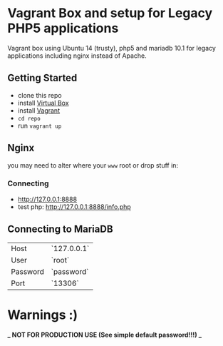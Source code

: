 # Vagrant Box and setup for Legacy PHP5 applications

Vagrant box using Ubuntu 14 (trusty), php5 and mariadb 10.1 for legacy applications including nginx instead of Apache.

## Getting Started

- clone this repo
- install [Virtual Box](https://www.virtualbox.org)
- install [Vagrant](https://www.vagrantup.com/downloads.html)
- `cd repo`
- run `vagrant up`

## Nginx

you may need to alter where your `www` root or drop stuff in:

### Connecting

- http://127.0.0.1:8888
- test php: http://127.0.0.1:8888/info.php

## Connecting to MariaDB

<table>
  <tr><td>Host</td><td>`127.0.0.1`</td></tr>
  <tr><td>User</td><td>`root`</td></tr>
  <tr><td>Password</td><td>`password`</td></tr>
  <tr><td>Port</td><td>`13306`</td></tr>
</table>

# Warnings :)

**_ NOT FOR PRODUCTION USE (See simple default password!!!) _**

